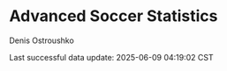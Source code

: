 # Advanced Soccer Statistics
Denis Ostroushko

<!-- gfm -->

Last successful data update: 2025-06-09 04:19:02 CST
